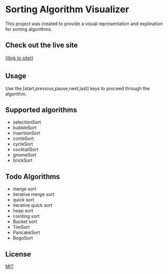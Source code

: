 # Sorting Algorithm Visualizer

This project was created to provide a visual representation and explination for sorting algorithms. 

## Check out the live site

[⛓link to site⛓](https://62867586143516009c9a85c1--sparkling-tiramisu-b58a5d.netlify.app/)

## Usage
Use the [start,previous,pause,next,last] keys to proceed through the algorithm.

## Supported algorithms

- selectionSort
- bubbleSort
- insertionSort
- combSort
- cycleSort
- cocktailSort
- gnomeSort
- brickSort


## Todo Algorithms
- merge sort
- iterative merge sort
- quick sort
- iterative quick sort
- heap sort
- cointing sort
- Bucket sort
- TimSort
- PancakeSort
- BogoSort
  
## License
[MIT](https://choosealicense.com/licenses/mit/)
